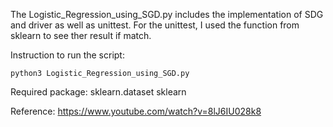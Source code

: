 The Logistic_Regression_using_SGD.py includes the implementation of SDG and driver as well as unittest.
For the unittest, I used the function from sklearn to see ther result if match.

Instruction to run the script:

`python3 Logistic_Regression_using_SGD.py`

Required package:
sklearn.dataset
sklearn

Reference:
https://www.youtube.com/watch?v=8lJ6IU028k8 
